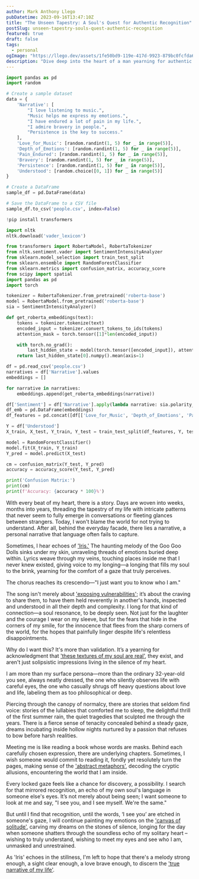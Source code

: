 ```yaml
---
author: Mark Anthony Llego
pubDatetime: 2023-09-16T13:47:10Z
title: "The Unseen Tapestry: A Soul's Quest for Authentic Recognition"
postSlug: unseen-tapestry-souls-quest-authentic-recognition
featured: true
draft: false
tags:
  - personal
ogImage: "https://llego.dev/assets/1fe50bd9-119e-417d-9923-879bc0fcfda6.jpg"
description: "Dive deep into the heart of a man yearning for authentic recognition, revealing his unspoken dreams and emotions, as inspired by the song 'Iris' by the Goo Goo Dolls. Experience profound connection beyond apparent facades."
---
```


```python
import pandas as pd
import random

# Create a sample dataset
data = {
    'Narrative': [
        "I love listening to music.",
        "Music helps me express my emotions.",
        "I have endured a lot of pain in my life.",
        "I admire bravery in people.",
        "Persistence is the key to success."
    ],
    'Love_for_Music': [random.randint(1, 5) for _ in range(5)],
    'Depth_of_Emotions': [random.randint(1, 5) for _ in range(5)],
    'Pain_Endured': [random.randint(1, 5) for _ in range(5)],
    'Bravery': [random.randint(1, 5) for _ in range(5)],
    'Persistence': [random.randint(1, 5) for _ in range(5)],
    'Understood': [random.choice([0, 1]) for _ in range(5)]
}

# Create a DataFrame
sample_df = pd.DataFrame(data)

# Save the DataFrame to a CSV file
sample_df.to_csv('people.csv', index=False)
```

```python
!pip install transformers

import nltk
nltk.download('vader_lexicon')

from transformers import RobertaModel, RobertaTokenizer
from nltk.sentiment.vader import SentimentIntensityAnalyzer
from sklearn.model_selection import train_test_split
from sklearn.ensemble import RandomForestClassifier
from sklearn.metrics import confusion_matrix, accuracy_score
from scipy import spatial
import pandas as pd
import torch

tokenizer = RobertaTokenizer.from_pretrained('roberta-base')
model = RobertaModel.from_pretrained('roberta-base')
sia = SentimentIntensityAnalyzer()

def get_roberta_embeddings(text):
    tokens = tokenizer.tokenize(text)
    encoded_input = tokenizer.convert_tokens_to_ids(tokens)
    attention_mask = torch.tensor([1]*len(encoded_input))

    with torch.no_grad():
        last_hidden_state = model(torch.tensor([encoded_input]), attention_mask = torch.tensor([attention_mask]))
    return last_hidden_state[0].numpy().mean(axis=1)

df = pd.read_csv('people.csv')
narratives = df['Narrative'].values
embeddings = []

for narrative in narratives:
    embeddings.append(get_roberta_embeddings(narrative))

df['Sentiment'] = df['Narrative'].apply(lambda narrative: sia.polarity_scores(narrative)['compound'])
df_emb = pd.DataFrame(embeddings)
df_features = pd.concat([df[['Love_for_Music', 'Depth_of_Emotions', 'Pain_Endured', 'Bravery', 'Persistence']], df_emb, df['Sentiment']], axis=1)

Y = df['Understood']
X_train, X_test, Y_train, Y_test = train_test_split(df_features, Y, test_size = 0.2, random_state = 42)

model = RandomForestClassifier()
model.fit(X_train, Y_train)
Y_pred = model.predict(X_test)

cm = confusion_matrix(Y_test, Y_pred)
accuracy = accuracy_score(Y_test, Y_pred)

print('Confusion Matrix:')
print(cm)
print(f'Accuracy: {accuracy * 100}%')
```

With every beat of my heart, there is a story. Days are woven into weeks, months into years, threading the tapestry of my life with intricate patterns that never seem to fully emerge in conversations or fleeting glances between strangers. Today, I won't blame the world for not trying to understand. After all, behind the everyday facade, there lies a narrative, a personal narrative that language often fails to capture.

Sometimes, I hear echoes of <a href="https://www.youtube.com/watch?v=NdYWuo9OFAw" target="_blank">'Iris.'</a> The haunting melody of the Goo Goo Dolls sinks under my skin, unraveling threads of emotions buried deep within. Lyrics weave through my veins, touching places inside me that I never knew existed, giving voice to my longing—a longing that fills my soul to the brink, yearning for the comfort of a gaze that truly perceives.

The chorus reaches its crescendo—"I just want you to know who I am."

The song isn't merely about ['exposing vulnerabilities'](https://llego.dev/posts/kidrock-only-god-knows-why/); it’s about the craving to share them, to have them held reverently in another's hands, inspected and understood in all their depth and complexity. I long for that kind of connection—a soul resonance, to be deeply seen. Not just for the laughter and the courage I wear on my sleeve, but for the fears that hide in the corners of my smile, for the innocence that flees from the sharp corners of the world, for the hopes that painfully linger despite life's relentless disappointments.

Why do I want this? It's more than validation. It’s a yearning for acknowledgment that ['these textures of my soul are real'](https://llego.dev/posts/echoes-evolution-dance-inner-demons/), they exist, and aren't just solipsistic impressions living in the silence of my heart.

I am more than my surface persona—more than the ordinary 32-year-old you see, always neatly dressed, the one who silently observes life with careful eyes, the one who casually shrugs off heavy questions about love and life, labeling them as too philosophical or deep.

Piercing through the canopy of normalcy, there are stories that seldom find voice: stories of the lullabies that comforted me to sleep, the delightful thrill of the first summer rain, the quiet tragedies that sculpted me through the years. There is a fierce sense of tenacity concealed behind a steady gaze, dreams incubating inside hollow nights nurtured by a passion that refuses to bow before harsh realities.

Meeting me is like reading a book whose words are masks. Behind each carefully chosen expression, there are underlying chapters. Sometimes, I wish someone would commit to reading it, fondly yet resolutely turn the pages, making sense of the ['abstract metaphors'](https://llego.dev/posts/navigating-landslide-journey-time-love-self-discovery/), decoding the cryptic allusions, encountering the world that I am inside.

Every locked gaze feels like a chance for discovery, a possibility. I search for that mirrored recognition, an echo of my own soul's language in someone else's eyes. It’s not merely about being seen; I want someone to look at me and say, "I see you, and I see myself. We're the same."

But until I find that recognition, until the words, ‘I see you’ are etched in someone's gaze, I will continue painting my emotions on the ['canvas of solitude'](https://llego.dev/posts/echoes-solitude-journey-self-discovery/), carving my dreams on the stones of silence, longing for the day when someone shatters through the soundless echo of my solitary heart – wishing to truly understand, wishing to meet my eyes and see who I am, unmasked and unrestrained.

As 'Iris' echoes in the stillness, I'm left to hope that there's a melody strong enough, a sight clear enough, a love brave enough, to discern the ['true narrative of my life'](https://llego.dev/posts/silent-symphony-alienation-tale-self-acceptance/).
